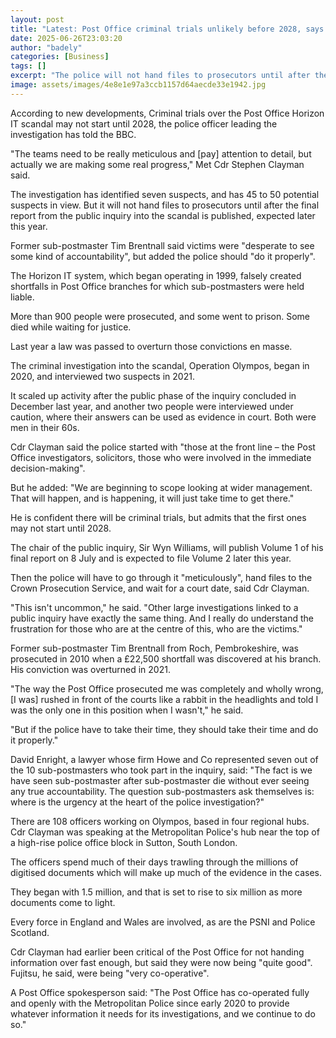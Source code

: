 ```yaml
---
layout: post
title: "Latest: Post Office criminal trials unlikely before 2028, says police chief"
date: 2025-06-26T23:03:20
author: "badely"
categories: [Business]
tags: []
excerpt: "The police will not hand files to prosecutors until after the final report from the public inquiry into the scandal is published."
image: assets/images/4e8e1e97a3ccb1157d64aecde33e1942.jpg
---
```


According to new developments, Criminal trials over the Post Office Horizon IT scandal may not start until 2028, the police officer leading the investigation has told the BBC.

"The teams need to be really meticulous and [pay] attention to detail, but actually we are making some real progress," Met Cdr Stephen Clayman said.

The investigation has identified seven suspects, and has 45 to 50 potential suspects in view. But it will not hand files to prosecutors until after the final report from the public inquiry into the scandal is published, expected later this year.

Former sub-postmaster Tim Brentnall said victims were "desperate to see some kind of accountability", but added the police should "do it properly".

The Horizon IT system, which began operating in 1999, falsely created shortfalls in Post Office branches for which sub-postmasters were held liable. 

More than 900 people were prosecuted, and some went to prison. Some died while waiting for justice.

Last year a law was passed to overturn those convictions en masse. 

The criminal investigation into the scandal, Operation Olympos, began in 2020, and interviewed two suspects in 2021.

It scaled up activity after the public phase of the inquiry concluded in December last year, and another two people were interviewed under caution, where their answers can be used as evidence in court. Both were men in their 60s.

Cdr Clayman said the police started with "those at the front line – the Post Office investigators, solicitors, those who were involved in the immediate decision-making".

But he added: "We are beginning to scope looking at wider management. That will happen, and is happening, it will just take time to get there."

He is confident there will be criminal trials, but admits that the first ones may not start until 2028.

The chair of the public inquiry, Sir Wyn Williams, will publish Volume 1 of his final report on 8 July and is expected to file Volume 2 later this year. 

Then the police will have to go through it "meticulously", hand files to the Crown Prosecution Service, and wait for a court date, said Cdr Clayman.

"This isn't uncommon," he said. "Other large investigations linked to a public inquiry have exactly the same thing. And I really do understand the frustration for those who are at the centre of this, who are the victims."

Former sub-postmaster Tim Brentnall from Roch, Pembrokeshire, was prosecuted in 2010 when a £22,500 shortfall was discovered at his branch. His conviction was overturned in 2021. 

"The way the Post Office prosecuted me was completely and wholly wrong, [I was] rushed in front of the courts like a rabbit in the headlights and told I was the only one in this position when I wasn't," he said.

"But if the police have to take their time, they should take their time and do it properly."

David Enright, a lawyer whose firm Howe and Co represented seven out of the 10 sub-postmasters who took part in the inquiry, said: "The fact is we have seen sub-postmaster after sub-postmaster die without ever seeing any true accountability. The question sub-postmasters ask themselves is: where is the urgency at the heart of the police investigation?"

There are 108 officers working on Olympos, based in four regional hubs. Cdr Clayman was speaking at the Metropolitan Police's hub near the top of a high-rise police office block in Sutton, South London.

The officers spend much of their days trawling through the millions of digitised documents which will make up much of the evidence in the cases. 

They began with 1.5 million, and that is set to rise to six million as more documents come to light.

Every force in England and Wales are involved, as are the PSNI and Police Scotland.

Cdr Clayman had earlier been critical of the Post Office for not handing information over fast enough, but said they were now being "quite good". Fujitsu, he said, were being "very co-operative".

A Post Office spokesperson said: "The Post Office has co-operated fully and openly with the Metropolitan Police since early 2020 to provide whatever information it needs for its investigations, and we continue to do so."

